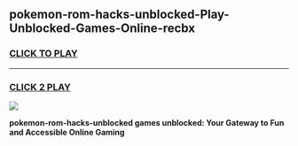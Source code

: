
## pokemon-rom-hacks-unblocked-Play-Unblocked-Games-Online-recbx
<h3>
<a href="https://premium76.site?title=pokemon-rom-hacks-unblocked&ref=25A">CLICK TO PLAY</a></h3>
<hr>

<h3>
<a href="https://premium76.site?title=pokemon-rom-hacks-unblocked&ref=25A">CLICK 2 PLAY</a>
  
</h3>

<a href="https://premium76.site?title=pokemon-rom-hacks-unblocked&ref=25A"><img src="https://clearcache.store/games.png"></a>


**pokemon-rom-hacks-unblocked games unblocked: Your Gateway to Fun and Accessible Online Gaming**
